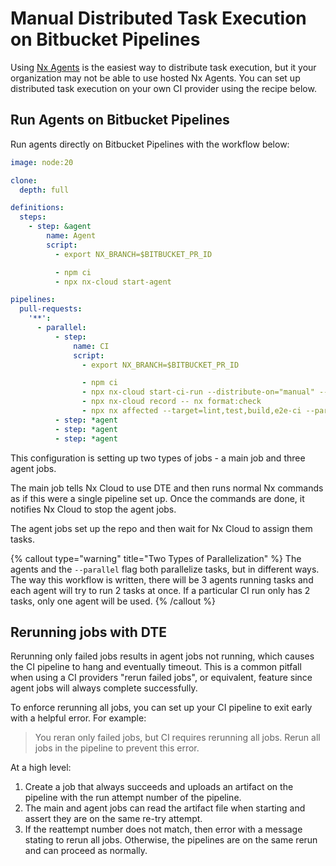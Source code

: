 # Manual Distributed Task Execution on Bitbucket Pipelines

Using [Nx Agents](/ci/features/distribute-task-execution) is the easiest way to distribute task execution, but it your organization may not be able to use hosted Nx Agents. You can set up distributed task execution on your own CI provider using the recipe below.

## Run Agents on Bitbucket Pipelines

Run agents directly on Bitbucket Pipelines with the workflow below:

```yaml {% fileName="bitbucket-pipelines.yml" %}
image: node:20

clone:
  depth: full

definitions:
  steps:
    - step: &agent
        name: Agent
        script:
          - export NX_BRANCH=$BITBUCKET_PR_ID

          - npm ci
          - npx nx-cloud start-agent

pipelines:
  pull-requests:
    '**':
      - parallel:
          - step:
              name: CI
              script:
                - export NX_BRANCH=$BITBUCKET_PR_ID

                - npm ci
                - npx nx-cloud start-ci-run --distribute-on="manual" --stop-agents-after="e2e-ci"
                - npx nx-cloud record -- nx format:check
                - npx nx affected --target=lint,test,build,e2e-ci --parallel=2
          - step: *agent
          - step: *agent
          - step: *agent
```

This configuration is setting up two types of jobs - a main job and three agent jobs.

The main job tells Nx Cloud to use DTE and then runs normal Nx commands as if this were a single pipeline set up. Once the commands are done, it notifies Nx Cloud to stop the agent jobs.

The agent jobs set up the repo and then wait for Nx Cloud to assign them tasks.

{% callout type="warning" title="Two Types of Parallelization" %}
The agents and the `--parallel` flag both parallelize tasks, but in different ways. The way this workflow is written, there will be 3 agents running tasks and each agent will try to run 2 tasks at once. If a particular CI run only has 2 tasks, only one agent will be used.
{% /callout %}

## Rerunning jobs with DTE

Rerunning only failed jobs results in agent jobs not running, which causes the CI pipeline to hang and eventually timeout. This is a common pitfall when using a CI providers "rerun failed jobs", or equivalent, feature since agent jobs will always complete successfully.

To enforce rerunning all jobs, you can set up your CI pipeline to exit early with a helpful error.
For example:

> You reran only failed jobs, but CI requires rerunning all jobs.
> Rerun all jobs in the pipeline to prevent this error.

At a high level:

1. Create a job that always succeeds and uploads an artifact on the pipeline with the run attempt number of the pipeline.
2. The main and agent jobs can read the artifact file when starting and assert they are on the same re-try attempt.
3. If the reattempt number does not match, then error with a message stating to rerun all jobs. Otherwise, the pipelines are on the same rerun and can proceed as normally.
